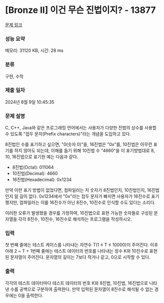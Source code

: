 # [Bronze II] 이건 무슨 진법이지? - 13877 

[문제 링크](https://www.acmicpc.net/problem/13877) 

### 성능 요약

메모리: 31120 KB, 시간: 28 ms

### 분류

구현, 수학

### 제출 일자

2024년 8월 9일 10:45:35

### 문제 설명

<p>C, C++, Java와 같은 프로그래밍 언어에서는 사용자가 다양한 진법의 상수를 사용할 수 있도록 "접두 문자(Prefix characters)"라는 개념을 도입하고 있다.</p>

<p>8진법인 수를 표기하고 싶으면, "0(숫자 0)"을, 16진법은 "0x"를, 10진법은 아무런 표기를 하지 않아도 되는데, 이해를 돕기 위해 10진법 수 "4660"을 이 표기방법대로 8, 10, 16진법으로 표기한 예는 다음과 같다.</p>

<ul>
	<li>8진법(Octal): 011064</li>
	<li>10진법(Decimal): 4660</li>
	<li>16진법(Hexadecimal): 0x1234</li>
</ul>

<p>만약 이런 표기 방법이 없었다면, 컴파일러는 저 숫자가 8진법인지, 10진법인지, 16진법인지 알 길이 없다. 0x1234에서 "0x"라는 접두 문자가 빠지면 사용자가 16진수로 표기했지만, 컴파일러는 이를 16진수가 아닌 8진수, 10진수로 인식할 수도 있다는 소리다.</p>

<p>이러한 오류가 발생했을 경우를 가정하여, 10진법으로 표현 가능한 숫자들로 구성된 문자열을 각각 8진수, 10진수, 16진수로 해석하는 프로그램을 작성하시오.</p>

### 입력 

 <p>첫 번째 줄에는 테스트 케이스를 나타내는 자연수 T(1 ≤ T ≤ 10000)이 주어진다. 이후 아래 2 ~ T + 1번째 줄에는 테스트 데이터의 번호를 나타내는 정수 K와 10진수로 표현된 문자열이 주어진다. 문자열의 길이는 7보다 작거나 같고, 0으로 시작할 수 있다.</p>

### 출력 

 <p>각각의 테스트 데이터마다 테스트 데이터의 번호 K와 8진법, 10진법, 16진법으로 나타낸 수를 공백으로 구분하여 출력한다. 만약 입력된 문자열이 8진수로 해석될 수 없는 경우에는 0을 출력한다.</p>

